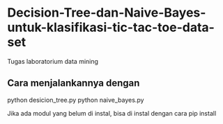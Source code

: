# Decision-Tree-dan-Naive-Bayes-untuk-klasifikasi-tic-tac-toe-data-set
Tugas laboratorium data mining

## Cara menjalankannya dengan
python desicion_tree.py
python naive_bayes.py

Jika ada modul yang belum di instal, bisa di instal dengan cara
pip install <Nama modul>
